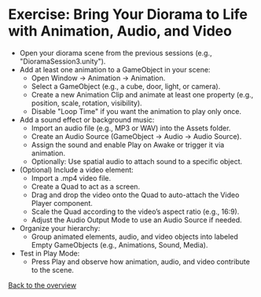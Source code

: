# Exercise: Bring Your Diorama to Life with Animation, Audio, and Video

- Open your diorama scene from the previous sessions (e.g., "DioramaSession3.unity").
- Add at least one animation to a GameObject in your scene:
	- Open Window → Animation → Animation.
	- Select a GameObject (e.g., a cube, door, light, or camera).
	- Create a new Animation Clip and animate at least one property (e.g., position, scale, rotation, visibility).
	- Disable "Loop Time" if you want the animation to play only once.
- Add a sound effect or background music:
	- Import an audio file (e.g., MP3 or WAV) into the Assets folder.
	- Create an Audio Source (GameObject → Audio → Audio Source).
	- Assign the sound and enable Play on Awake or trigger it via animation.
	- Optionally: Use spatial audio to attach sound to a specific object.
- (Optional) Include a video element:
	- Import a .mp4 video file.
	- Create a Quad to act as a screen.
	- Drag and drop the video onto the Quad to auto-attach the Video Player component.
	- Scale the Quad according to the video’s aspect ratio (e.g., 16:9).
	- Adjust the Audio Output Mode to use an Audio Source if needed.
- Organize your hierarchy:
	- Group animated elements, audio, and video objects into labeled Empty GameObjects (e.g., Animations, Sound, Media).
- Test in Play Mode:
	- Press Play and observe how animation, audio, and video contribute to the scene.

[Back to the overview](readme.md)